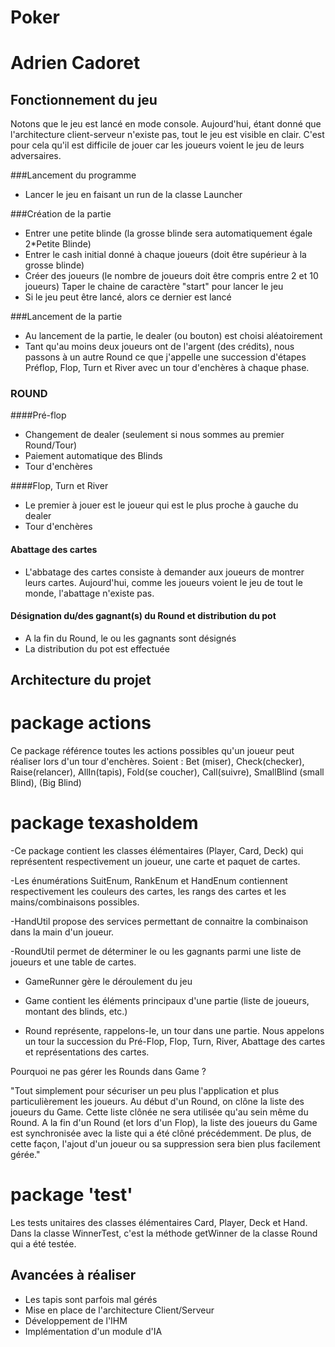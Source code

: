 # Poker
# Adrien Cadoret

## Fonctionnement du jeu 

Notons que le jeu est lancé en mode console. 
Aujourd'hui, étant donné que l'architecture client-serveur n'existe pas, tout le jeu est visible en clair. 
C'est pour cela qu'il est difficile de jouer car les joueurs voient le jeu de leurs adversaires.

###Lancement du programme
- Lancer le jeu en faisant un run de la classe Launcher

###Création de la partie
- Entrer une petite blinde (la grosse blinde sera automatiquement égale 2*Petite Blinde)
- Entrer le cash initial donné à chaque joueurs (doit être supérieur à la grosse blinde)
- Créer des joueurs (le nombre de joueurs doit être compris entre 2 et 10 joueurs)
  Taper le chaine de caractère "start" pour lancer le jeu
- Si le jeu peut être lancé, alors ce dernier est lancé

###Lancement de la partie
- Au lancement de la partie, le dealer (ou bouton) est choisi aléatoirement
- Tant qu'au moins deux joueurs ont de l'argent (des crédits), nous passons à un autre Round ce que j'appelle une succession d'étapes Préflop,
Flop, Turn et River avec un tour d'enchères à chaque phase. 

### ROUND

####Pré-flop
- Changement de dealer (seulement si nous sommes au premier Round/Tour)
- Paiement automatique des Blinds
- Tour d'enchères

####Flop, Turn et River
- Le premier à jouer est le joueur qui est le plus proche à gauche du dealer
- Tour d'enchères

#### Abattage des cartes 
- L'abbatage des cartes consiste à demander aux joueurs de montrer leurs cartes. 
  Aujourd'hui, comme les joueurs voient le jeu de tout le monde, l'abattage n'existe pas.
  
#### Désignation du/des gagnant(s) du Round et distribution du pot
- A la fin du Round, le ou les gagnants sont désignés
- La distribution du pot est effectuée

## Architecture du projet

# package **actions**

Ce package référence toutes les actions possibles qu'un joueur peut réaliser lors d'un tour d'enchères.
Soient : Bet (miser), Check(checker), Raise(relancer), AllIn(tapis), Fold(se coucher), Call(suivre), SmallBlind (small Blind),
(Big Blind)

# package **texasholdem**

-Ce package contient les classes élémentaires (Player, Card, Deck) qui représentent respectivement un joueur, une carte et paquet
de cartes. 

-Les énumérations SuitEnum, RankEnum et HandEnum contiennent respectivement les couleurs des cartes, les rangs des cartes
et les mains/combinaisons possibles.

-HandUtil propose des services permettant de connaitre la combinaison dans la main d'un joueur.

-RoundUtil permet de déterminer le ou les gagnants parmi une liste de joueurs et une table de cartes.

- GameRunner gère le déroulement du jeu

- Game contient les éléments principaux d'une partie (liste de joueurs, montant des blinds, etc.)

- Round représente, rappelons-le, un tour dans une partie. Nous appelons un tour la succession du Pré-Flop, Flop, Turn, River, 
Abattage des cartes et représentations des cartes.

Pourquoi ne pas gérer les Rounds dans Game ?

"Tout simplement pour sécuriser un peu plus l'application et plus particulièrement les joueurs. Au début d'un Round, on clône
la liste des joueurs du Game. Cette liste clônée ne sera utilisée qu'au sein même du Round. A la fin d'un Round (et lors d'un Flop),
la liste des joueurs du Game est synchronisée avec la liste qui a été clôné précédemment. 
De plus, de cette façon, l'ajout d'un joueur ou sa suppression sera bien plus facilement gérée."

# package 'test'

Les tests unitaires des classes élémentaires Card, Player, Deck et Hand.
Dans la classe WinnerTest, c'est la méthode getWinner de la classe Round qui a été testée. 

## Avancées à réaliser

- Les tapis sont parfois mal gérés
- Mise en place de l'architecture Client/Serveur
- Développement de l'IHM
- Implémentation d'un module d'IA
